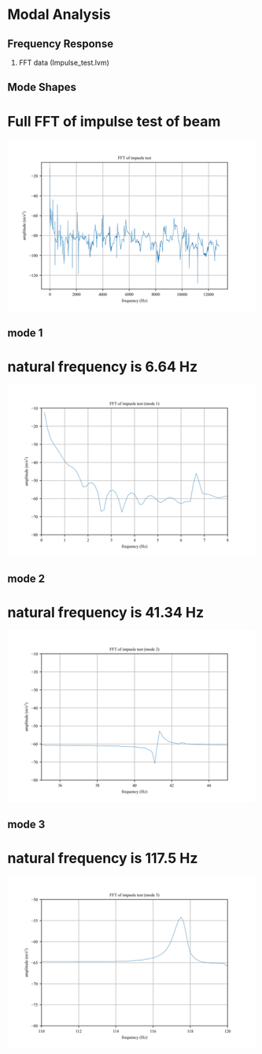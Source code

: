 # Modal Analysis 



## Frequency Response


1. FFT data (Impulse_test.lvm)


## Mode Shapes
# Full FFT of impulse test of beam

![plot](FFT.png)

## mode 1
# natural frequency is 6.64 Hz

![plot](natural_freq_mode1.png)

## mode 2
# natural frequency is 41.34 Hz

![plot](natural_freq_mode2.png)

## mode 3
# natural frequency is 117.5 Hz

![plot](natural_freq_mode3.png)






